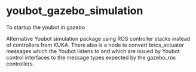 # youbot_gazebo_simulation
To startup the youbot in gazebo

Alternative Youbot simulation package using ROS controller stacks instead of controllers from KUKA. There also is a node to convert brics_actuator messages which the Youbot listens to and which are issued by Youbot control interfaces to the message types expected by the gazebo_ros controllers.
